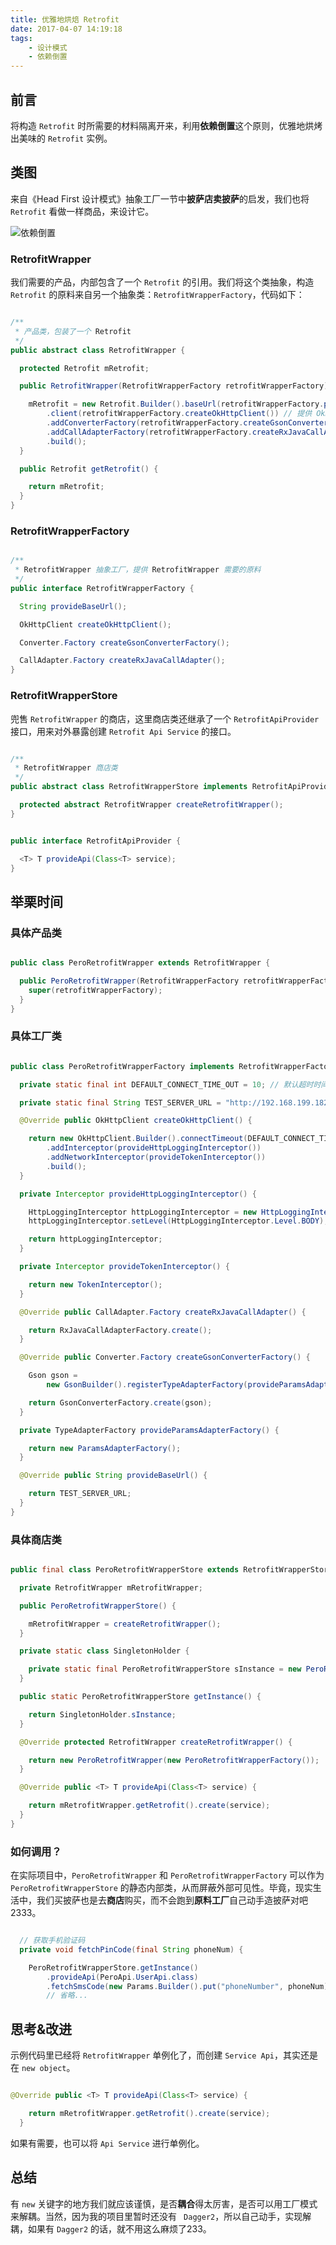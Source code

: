 ```yaml
---
title: 优雅地烘焙 Retrofit
date: 2017-04-07 14:19:18
tags:
	- 设计模式
	- 依赖倒置
---
```


## 前言

将构造 `Retrofit` 时所需要的材料隔离开来，利用**依赖倒置**这个原则，优雅地烘烤出美味的 `Retrofit` 实例。


## 类图

来自《Head First 设计模式》抽象工厂一节中**披萨店卖披萨**的启发，我们也将 `Retrofit` 看做一样商品，来设计它。

![依赖倒置](http://7xsq1h.com1.z0.glb.clouddn.com/%E4%BE%9D%E8%B5%96%E5%80%92%E7%BD%AE.png)

<!-- more -->

### RetrofitWrapper 

我们需要的产品，内部包含了一个 `Retrofit` 的引用。我们将这个类抽象，构造 `Retrofit` 的原料来自另一个抽象类：`RetrofitWrapperFactory`，代码如下：

```java

/**
 * 产品类，包装了一个 Retrofit
 */
public abstract class RetrofitWrapper {

  protected Retrofit mRetrofit;

  public RetrofitWrapper(RetrofitWrapperFactory retrofitWrapperFactory) {

    mRetrofit = new Retrofit.Builder().baseUrl(retrofitWrapperFactory.provideBaseUrl())
        .client(retrofitWrapperFactory.createOkHttpClient()) // 提供 OkHttp 实例
        .addConverterFactory(retrofitWrapperFactory.createGsonConverterFactory()) // 提供 GsonConvertFactory 实例
        .addCallAdapterFactory(retrofitWrapperFactory.createRxJavaCallAdapter()) // 提供RxJavaCallAdapter 的实例
        .build();
  }

  public Retrofit getRetrofit() {

    return mRetrofit;
  }
}

```

### RetrofitWrapperFactory

```java

/**
 * RetrofitWrapper 抽象工厂，提供 RetrofitWrapper 需要的原料
 */
public interface RetrofitWrapperFactory {

  String provideBaseUrl();

  OkHttpClient createOkHttpClient();

  Converter.Factory createGsonConverterFactory();

  CallAdapter.Factory createRxJavaCallAdapter();
}

```

### RetrofitWrapperStore

兜售 `RetrofitWrapper` 的商店，这里商店类还继承了一个 `RetrofitApiProvider` 接口，用来对外暴露创建 `Retrofit Api Service` 的接口。

```java

/**
 * RetrofitWrapper 商店类
 */
public abstract class RetrofitWrapperStore implements RetrofitApiProvider {

  protected abstract RetrofitWrapper createRetrofitWrapper();
}

```

```java

public interface RetrofitApiProvider {

  <T> T provideApi(Class<T> service);
}

```

## 举栗时间

### 具体产品类

```java

public class PeroRetrofitWrapper extends RetrofitWrapper {

  public PeroRetrofitWrapper(RetrofitWrapperFactory retrofitWrapperFactory) {
    super(retrofitWrapperFactory);
  }
}
```

### 具体工厂类

```java

public class PeroRetrofitWrapperFactory implements RetrofitWrapperFactory {

  private static final int DEFAULT_CONNECT_TIME_OUT = 10; // 默认超时时间

  private static final String TEST_SERVER_URL = "http://192.168.199.182:3000";

  @Override public OkHttpClient createOkHttpClient() {

    return new OkHttpClient.Builder().connectTimeout(DEFAULT_CONNECT_TIME_OUT, TimeUnit.SECONDS)
        .addInterceptor(provideHttpLoggingInterceptor())
        .addNetworkInterceptor(provideTokenInterceptor())
        .build();
  }

  private Interceptor provideHttpLoggingInterceptor() {

    HttpLoggingInterceptor httpLoggingInterceptor = new HttpLoggingInterceptor();
    httpLoggingInterceptor.setLevel(HttpLoggingInterceptor.Level.BODY);

    return httpLoggingInterceptor;
  }

  private Interceptor provideTokenInterceptor() {

    return new TokenInterceptor();
  }

  @Override public CallAdapter.Factory createRxJavaCallAdapter() {

    return RxJavaCallAdapterFactory.create();
  }

  @Override public Converter.Factory createGsonConverterFactory() {

    Gson gson =
        new GsonBuilder().registerTypeAdapterFactory(provideParamsAdapterFactory()).create();

    return GsonConverterFactory.create(gson);
  }

  private TypeAdapterFactory provideParamsAdapterFactory() {

    return new ParamsAdapterFactory();
  }

  @Override public String provideBaseUrl() {

    return TEST_SERVER_URL;
  }
}

```

### 具体商店类

```java

public final class PeroRetrofitWrapperStore extends RetrofitWrapperStore {

  private RetrofitWrapper mRetrofitWrapper;

  public PeroRetrofitWrapperStore() {

    mRetrofitWrapper = createRetrofitWrapper();
  }

  private static class SingletonHolder {

    private static final PeroRetrofitWrapperStore sInstance = new PeroRetrofitWrapperStore();
  }

  public static PeroRetrofitWrapperStore getInstance() {

    return SingletonHolder.sInstance;
  }

  @Override protected RetrofitWrapper createRetrofitWrapper() {

    return new PeroRetrofitWrapper(new PeroRetrofitWrapperFactory());
  }

  @Override public <T> T provideApi(Class<T> service) {

    return mRetrofitWrapper.getRetrofit().create(service);
  }
}

```

### 如何调用？

在实际项目中，`PeroRetrofitWrapper` 和 `PeroRetrofitWrapperFactory` 可以作为 `PeroRetrofitWrapperStore` 的静态内部类，从而屏蔽外部可见性。毕竟，现实生活中，我们买披萨也是去**商店**购买，而不会跑到**原料工厂**自己动手造披萨对吧2333。


```java

  // 获取手机验证码
  private void fetchPinCode(final String phoneNum) {

    PeroRetrofitWrapperStore.getInstance()
        .provideApi(PeroApi.UserApi.class)
        .fetchSmsCode(new Params.Builder().put("phoneNumber", phoneNum).create())
        // 省略...
```

## 思考&改进

示例代码里已经将 `RetrofitWrapper` 单例化了，而创建 `Service Api`，其实还是在 `new object`。

```java

@Override public <T> T provideApi(Class<T> service) {

    return mRetrofitWrapper.getRetrofit().create(service);
  }

```

如果有需要，也可以将 `Api Service` 进行单例化。

## 总结

有 `new` 关键字的地方我们就应该谨慎，是否**耦合**得太厉害，是否可以用工厂模式来解耦。当然，因为我的项目里暂时还没有 ` Dagger2`，所以自己动手，实现解耦，如果有 `Dagger2` 的话，就不用这么麻烦了233。





